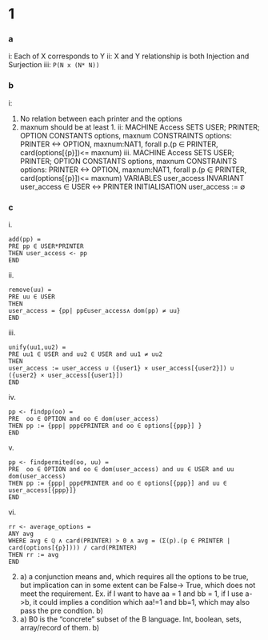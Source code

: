 # 1
### a
i: Each of X corresponds to Y 
ii: X and Y relationship is both Injection and Surjection 
iii: `P(N x (N* N))`
### b
i: 
1. No relation between each printer and the options
2. maxnum should be at least 1. 
ii: 
MACHINE Access
SETS USER; PRINTER; OPTION
CONSTANTS options, maxnum
CONSTRAINTS options: PRINTER <-> OPTION, maxnum:NAT1, forall p.(p ∈ PRINTER, card(options[{p}])<= maxnum)
iii. 
MACHINE Access
SETS USER; PRINTER; OPTION
CONSTANTS options, maxnum
CONSTRAINTS options: PRINTER <-> OPTION, maxnum:NAT1, forall p.(p ∈ PRINTER, card(options[{p}])<= maxnum)
VARIABLES user_access
INVARIANT user_access ∈ USER ↔ PRINTER
INITIALISATION user_access := ∅
### c
i. 
```
add(pp) = 
PRE pp ∈ USER*PRINTER
THEN user_access <- pp
END
```
ii. 
```
remove(uu) = 
PRE uu ∈ USER
THEN 
user_access = {pp| pp∈user_access∧ dom(pp) ≠ uu}
END
```
iii. 
```
unify(uu1,uu2) = 
PRE uu1 ∈ USER and uu2 ∈ USER and uu1 ≠ uu2
THEN 
user_access := user_access ∪ ({user1} × user_access[{user2}]) ∪ ({user2} × user_access[{user1}])
END
```
iv. 
```
pp <- findpp(oo) = 
PRE  oo ∈ OPTION and oo ∈ dom(user_access)
THEN pp := {ppp| ppp∈PRINTER and oo ∈ options[{ppp}] }
END
```
v. 
```
pp <- findpermited(oo, uu) = 
PRE  oo ∈ OPTION and oo ∈ dom(user_access) and uu ∈ USER and uu dom(user_access)
THEN pp := {ppp| ppp∈PRINTER and oo ∈ options[{ppp}] and uu ∈ user_access[{ppp}]}
END
```
vi. 
```
rr <- average_options = 
ANY avg 
WHERE avg ∈ ℚ ∧ card(PRINTER) > 0 ∧ avg = (Σ(p).(p ∈ PRINTER | card(options[{p}]))) / card(PRINTER) 
THEN rr := avg
END
```
2. a) a conjunction means and, which requires all the options to be true, but implication can in some extent can be False-> True, which does not meet the requirement. Ex. if I want to have aa = 1 and bb = 1, if I use a->b, it could implies a condition which aa!=1 and bb=1, which may also pass the pre condtion. 
	b) 
5. a) B0 is the “concrete” subset of the B language. Int, boolean, sets, array/record of them. 
b)  
```
```
   